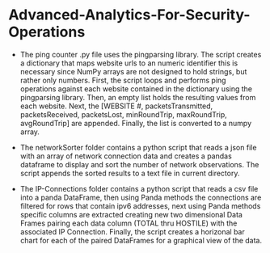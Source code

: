 # Advanced-Analytics-For-Security-Operations

- The ping counter .py file uses the pingparsing library. The script creates a dictionary that maps website urls to an numeric identifier
this is necessary since NumPy arrays are not designed to hold strings, but rather only numbers. First, the script loops and performs ping operations against each website contained in the dictionary using the pingparsing library. Then, an empty list holds the resulting values from each website. Next, the [WEBSITE #, packetsTransmitted, packetsReceived, packetsLost, minRoundTrip, maxRoundTrip, avgRoundTrip] are appended. Finally, the list is converted to a numpy array.

- The networkSorter folder contains a python script that reads a json file with an array of network connection data and creates a pandas dataframe to display and sort the number of network observations. The script appends the sorted results to a text file in current directory.

- The IP-Connections folder contains a python script that reads a csv file into a panda DataFrame, then using Panda methods the connections are filtered for rows that contain ipv6 addresses, next using Panda methods specific columns are extracted creating new two dimensional Data Frames pairing each data column (TOTAL thru HOSTILE) with the associated IP Connection. Finally, the script creates a horizonal bar chart for each of the paired DataFrames for a graphical view of the data.
